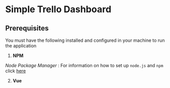 # Simple Trello Dashboard
## Prerequisites
You must have the following installed and configured in your machine to run the application
1. **NPM**

*Node Package Manager* : For information on how to set up `node.js` and `npm` click [here](https://docs.npmjs.com/downloading-and-installing-node-js-and-npm)

2. **Vue**


